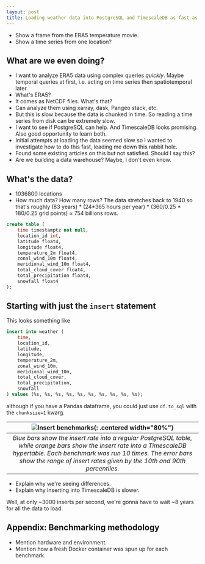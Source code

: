 ```yaml
---
layout: post
title: Loading weather data into PostgreSQL and TimescaleDB as fast as possible
---
```


* Show a frame from the ERA5 temperature movie.
* Show a time series from one location?

## What are we even doing?

* I want to analyze ERA5 data using complex queries _quickly_. Maybe temporal queries at first, i.e. acting on time series then spatiotemporal later.
* What's ERA5?
* It comes as NetCDF files. What's that?
* Can analyze them using xarray, dask, Pangeo stack, etc.
* But this is slow because the data is chunked in time. So reading a time series from disk can be extremely slow.
* I want to see if PostgreSQL can help. And TimescaleDB looks promising. Also good opportunity to learn both.
* Initial attempts at loading the data seemed slow so I wanted to investigate how to do this fast, leading me down this rabbit hole.
* Found some existing articles on this but not satisfied. Should I say this?
* Are we building a data warehouse? Maybe, I don't even know.

## What's the data?

* 1036800 locations
* How much data? How many rows? The data stretches back to 1940 so that's roughly (83 years) * (24*365 hours per year) * (360/0.25 * 180/0.25 grid points) ≈ 754 billions rows.

```sql
create table (
    time timestamptz not null,
    location_id int,
    latitude float4,
    longitude float4,
    temperature_2m float4,
    zonal_wind_10m float4,
    meridional_wind_10m float4,
    total_cloud_cover float4,
    total_precipitation float4,
    snowfall float4
);
```

## Starting with just the `insert` statement

This looks something like

```sql
insert into weather (
    time,
    location_id,
    latitude,
    longitude,
    temperature_2m,
    zonal_wind_10m,
    meridional_wind_10m,
    total_cloud_cover,
    total_precipitation,
    snowfall
) values (%s, %s, %s, %s, %s, %s, %s, %s, %s, %s);
```

although if you have a Pandas dataframe, you could just use `df.to_sql` with the `chunksize=1` kwarg.

| ![Insert benchmarks](/img/insert_benchmarks/benchmarks_insert.png){: .centered width="80%"} |
|:--:|
| *Blue bars show the insert rate into a regular PostgreSQL table, while orange bars show the insert rate into a TimescaleDB hypertable. Each benchmark was run 10 times. The error bars show the range of insert rates given by the 10th and 90th percentiles.* |

* Explain why we're seeing differences.
* Explain why inserting into TimescaleDB is slower.

Well, at only ~3000 inserts per second, we're gonna have to wait ~8 years for all the data to load.

## Appendix: Benchmarking methodology

* Mention hardware and environment.
* Mention how a fresh Docker container was spun up for each benchmark.
